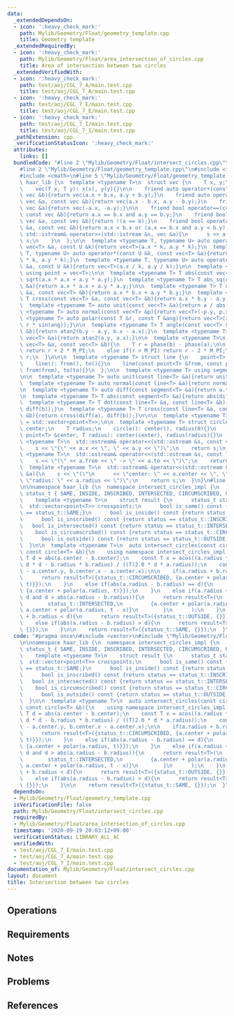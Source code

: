```yaml
---
data:
  _extendedDependsOn:
  - icon: ':heavy_check_mark:'
    path: Mylib/Geometry/Float/geometry_template.cpp
    title: Geometry template
  _extendedRequiredBy:
  - icon: ':heavy_check_mark:'
    path: Mylib/Geometry/Float/area_intersection_of_circles.cpp
    title: Area of intersection between two circles
  _extendedVerifiedWith:
  - icon: ':heavy_check_mark:'
    path: test/aoj/CGL_7_A/main.test.cpp
    title: test/aoj/CGL_7_A/main.test.cpp
  - icon: ':heavy_check_mark:'
    path: test/aoj/CGL_7_E/main.test.cpp
    title: test/aoj/CGL_7_E/main.test.cpp
  - icon: ':heavy_check_mark:'
    path: test/aoj/CGL_7_I/main.test.cpp
    title: test/aoj/CGL_7_I/main.test.cpp
  _pathExtension: cpp
  _verificationStatusIcon: ':heavy_check_mark:'
  attributes:
    links: []
  bundledCode: "#line 2 \"Mylib/Geometry/Float/intersect_circles.cpp\"\n#include <vector>\n\
    #line 2 \"Mylib/Geometry/Float/geometry_template.cpp\"\n#include <iostream>\n\
    #include <cmath>\n#line 5 \"Mylib/Geometry/Float/geometry_template.cpp\"\n\nnamespace\
    \ haar_lib {\n  template <typename T>\n  struct vec {\n    T x, y;\n    vec(){}\n\
    \    vec(T x, T y): x(x), y(y){}\n\n    friend auto operator+(const vec &a, const\
    \ vec &b){return vec(a.x + b.x, a.y + b.y);}\n    friend auto operator-(const\
    \ vec &a, const vec &b){return vec(a.x - b.x, a.y - b.y);}\n    friend auto operator-(const\
    \ vec &a){return vec(-a.x, -a.y);}\n\n    friend bool operator==(const vec &a,\
    \ const vec &b){return a.x == b.x and a.y == b.y;}\n    friend bool operator!=(const\
    \ vec &a, const vec &b){return !(a == b);}\n    friend bool operator<(const vec\
    \ &a, const vec &b){return a.x < b.x or (a.x == b.x and a.y < b.y);}\n\n    friend\
    \ std::istream& operator>>(std::istream &s, vec &a){\n      s >> a.x >> a.y; return\
    \ s;\n    }\n  };\n\n  template <typename T, typename U> auto operator*(const\
    \ vec<T> &a, const U &k){return vec<T>(a.x * k, a.y * k);}\n  template <typename\
    \ T, typename U> auto operator*(const U &k, const vec<T> &a){return vec<T>(a.x\
    \ * k, a.y * k);}\n  template <typename T, typename U> auto operator/(const vec<T>\
    \ &a, const U &k){return vec<T>(a.x / k, a.y / k);}\n\n  template <typename T>\
    \ using point = vec<T>;\n\n  template <typename T> T abs(const vec<T> &a){return\
    \ sqrt(a.x * a.x + a.y * a.y);}\n  template <typename T> T abs_sq(const vec<T>\
    \ &a){return a.x * a.x + a.y * a.y;}\n\n  template <typename T> T dot(const vec<T>\
    \ &a, const vec<T> &b){return a.x * b.x + a.y * b.y;}\n  template <typename T>\
    \ T cross(const vec<T> &a, const vec<T> &b){return a.x * b.y - a.y * b.x;}\n\n\
    \  template <typename T> auto unit(const vec<T> &a){return a / abs(a);}\n  template\
    \ <typename T> auto normal(const vec<T> &p){return vec<T>(-p.y, p.x);}\n\n  template\
    \ <typename T> auto polar(const T &r, const T &ang){return vec<T>(r * cos(ang),\
    \ r * sin(ang));}\n\n  template <typename T> T angle(const vec<T> &a, const vec<T>\
    \ &b){return atan2(b.y - a.y, b.x - a.x);}\n  template <typename T> T phase(const\
    \ vec<T> &a){return atan2(a.y, a.x);}\n\n  template <typename T>\n  T angle_diff(const\
    \ vec<T> &a, const vec<T> &b){\n    T r = phase(b) - phase(a);\n\n    if(r < -M_PI)\
    \ return r + 2 * M_PI;\n    else if(r > M_PI) return r - 2 * M_PI;\n    return\
    \ r;\n  }\n\n\n  template <typename T> struct line {\n    point<T> from, to;\n\
    \    line(): from(), to(){}\n    line(const point<T> &from, const point<T> &to):\
    \ from(from), to(to){}\n  };\n\n  template <typename T> using segment = line<T>;\n\
    \n\n  template <typename T> auto unit(const line<T> &a){return unit(a.to - a.from);}\n\
    \  template <typename T> auto normal(const line<T> &a){return normal(a.to - a.from);}\n\
    \n  template <typename T> auto diff(const segment<T> &a){return a.to - a.from;}\n\
    \n  template <typename T> T abs(const segment<T> &a){return abs(diff(a));}\n\n\
    \  template <typename T> T dot(const line<T> &a, const line<T> &b){return dot(diff(a),\
    \ diff(b));}\n  template <typename T> T cross(const line<T> &a, const line<T>\
    \ &b){return cross(diff(a), diff(b));}\n\n\n  template <typename T> using polygon\
    \ = std::vector<point<T>>;\n\n  template <typename T> struct circle {\n    point<T>\
    \ center;\n    T radius;\n    circle(): center(), radius(0){}\n    circle(const\
    \ point<T> &center, T radius): center(center), radius(radius){}\n  };\n\n  template\
    \ <typename T>\n  std::ostream& operator<<(std::ostream &s, const vec<T> &a){\n\
    \    s << \"(\" << a.x << \", \" << a.y << \")\";\n    return s;\n  }\n\n  template\
    \ <typename T>\n  std::ostream& operator<<(std::ostream &s, const line<T> &a){\n\
    \    s << \"(\" << a.from << \" -> \" << a.to << \")\";\n    return s;\n  }\n\n\
    \  template <typename T>\n  std::ostream& operator<<(std::ostream &s, const circle<T>\
    \ &a){\n    s << \"(\"\n      << \"center: \" << a.center << \", \"\n      <<\
    \ \"radius: \" << a.radius << \")\";\n    return s;\n  }\n}\n#line 4 \"Mylib/Geometry/Float/intersect_circles.cpp\"\
    \n\nnamespace haar_lib {\n  namespace intersect_circles_impl {\n    enum class\
    \ status_t { SAME, INSIDE, INSCRIBED, INTERSECTED, CIRCUMSCRIBED, OUTSIDE };\n\
    \    template <typename T>\n    struct result {\n      status_t status;\n    \
    \  std::vector<point<T>> crosspoints;\n      bool is_same() const {return status\
    \ == status_t::SAME;}\n      bool is_inside() const {return status == status_t::INSIDE;}\n\
    \      bool is_inscribed() const {return status == status_t::INSCRIBED;}\n   \
    \   bool is_intersected() const {return status == status_t::INTERSECTED;}\n  \
    \    bool is_circumscribed() const {return status == status_t::CIRCUMSCRIBED;}\n\
    \      bool is_outside() const {return status == status_t::OUTSIDE;}\n    };\n\
    \  }\n\n  template <typename T>\n  auto intersect_circles(const circle<T> &a,\
    \ const circle<T> &b){\n    using namespace intersect_circles_impl;\n\n    const\
    \ T d = abs(a.center - b.center);\n    const T x = acos((a.radius * a.radius +\
    \ d * d - b.radius * b.radius) / ((T)2.0 * d * a.radius));\n    const T t = atan2(b.center.y\
    \ - a.center.y, b.center.x - a.center.x);\n\n    if(a.radius + b.radius == d){\n\
    \      return result<T>({status_t::CIRCUMSCRIBED, {a.center + polar(a.radius,\
    \ t)}});\n    }\n    else if(abs(a.radius - b.radius) == d){\n      return result<T>({status_t::INSCRIBED,\
    \ {a.center + polar(a.radius, t)}});\n    }\n    else if(a.radius + b.radius >\
    \ d and d > abs(a.radius - b.radius)){\n      return result<T>(\n        {\n \
    \        status_t::INTERSECTED,\n         {a.center + polar(a.radius, t + x),\
    \ a.center + polar(a.radius, t - x)}\n        }\n      );\n    }\n    else if(a.radius\
    \ + b.radius < d){\n      return result<T>({status_t::OUTSIDE, {}});\n    }\n\
    \    else if(abs(a.radius - b.radius) > d){\n      return result<T>({status_t::INSIDE,\
    \ {}});\n    }\n\n    return result<T>({status_t::SAME, {}});\n  }\n}\n"
  code: "#pragma once\n#include <vector>\n#include \"Mylib/Geometry/Float/geometry_template.cpp\"\
    \n\nnamespace haar_lib {\n  namespace intersect_circles_impl {\n    enum class\
    \ status_t { SAME, INSIDE, INSCRIBED, INTERSECTED, CIRCUMSCRIBED, OUTSIDE };\n\
    \    template <typename T>\n    struct result {\n      status_t status;\n    \
    \  std::vector<point<T>> crosspoints;\n      bool is_same() const {return status\
    \ == status_t::SAME;}\n      bool is_inside() const {return status == status_t::INSIDE;}\n\
    \      bool is_inscribed() const {return status == status_t::INSCRIBED;}\n   \
    \   bool is_intersected() const {return status == status_t::INTERSECTED;}\n  \
    \    bool is_circumscribed() const {return status == status_t::CIRCUMSCRIBED;}\n\
    \      bool is_outside() const {return status == status_t::OUTSIDE;}\n    };\n\
    \  }\n\n  template <typename T>\n  auto intersect_circles(const circle<T> &a,\
    \ const circle<T> &b){\n    using namespace intersect_circles_impl;\n\n    const\
    \ T d = abs(a.center - b.center);\n    const T x = acos((a.radius * a.radius +\
    \ d * d - b.radius * b.radius) / ((T)2.0 * d * a.radius));\n    const T t = atan2(b.center.y\
    \ - a.center.y, b.center.x - a.center.x);\n\n    if(a.radius + b.radius == d){\n\
    \      return result<T>({status_t::CIRCUMSCRIBED, {a.center + polar(a.radius,\
    \ t)}});\n    }\n    else if(abs(a.radius - b.radius) == d){\n      return result<T>({status_t::INSCRIBED,\
    \ {a.center + polar(a.radius, t)}});\n    }\n    else if(a.radius + b.radius >\
    \ d and d > abs(a.radius - b.radius)){\n      return result<T>(\n        {\n \
    \        status_t::INTERSECTED,\n         {a.center + polar(a.radius, t + x),\
    \ a.center + polar(a.radius, t - x)}\n        }\n      );\n    }\n    else if(a.radius\
    \ + b.radius < d){\n      return result<T>({status_t::OUTSIDE, {}});\n    }\n\
    \    else if(abs(a.radius - b.radius) > d){\n      return result<T>({status_t::INSIDE,\
    \ {}});\n    }\n\n    return result<T>({status_t::SAME, {}});\n  }\n}\n"
  dependsOn:
  - Mylib/Geometry/Float/geometry_template.cpp
  isVerificationFile: false
  path: Mylib/Geometry/Float/intersect_circles.cpp
  requiredBy:
  - Mylib/Geometry/Float/area_intersection_of_circles.cpp
  timestamp: '2020-09-19 20:03:12+09:00'
  verificationStatus: LIBRARY_ALL_AC
  verifiedWith:
  - test/aoj/CGL_7_E/main.test.cpp
  - test/aoj/CGL_7_A/main.test.cpp
  - test/aoj/CGL_7_I/main.test.cpp
documentation_of: Mylib/Geometry/Float/intersect_circles.cpp
layout: document
title: Intersection between two circles
---
```


## Operations

## Requirements

## Notes

## Problems

## References
